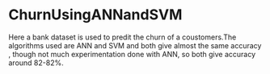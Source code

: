 # ChurnUsingANNandSVM
Here a bank dataset is  used to predit the churn of a coustomers.The
algorithms used are ANN and SVM and both give almost the same accuracy , though
not much experimentation done with ANN, so both give accuracy around 82-82%.
